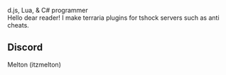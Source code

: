 d.js, Lua, & C# programmer       
Hello dear reader! I make terraria plugins for tshock servers such as anti cheats.

Discord
-
Melton (itzmelton)
